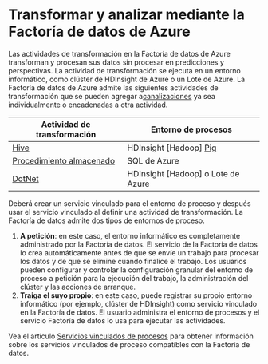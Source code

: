 <properties 
	pageTitle="Actividades de transformación de datos | Factoría de datos de Azure" 
	description="Obtenga información sobre cómo puede usar el servicio de la Factoría de datos de Azure para transformar y analizar los datos." 
	services="data-factory" 
	documentationCenter="" 
	authors="spelluru" 
	manager="jhubbard" 
	editor="monicar"/>

<tags 
	ms.service="data-factory" 
	ms.workload="data-services" 
	ms.tgt_pltfrm="na" 
	ms.devlang="na" 
	ms.topic="article" 
	ms.date="07/26/2015" 
	ms.author="spelluru"/>

# Transformar y analizar mediante la Factoría de datos de Azure
Las actividades de transformación en la Factoría de datos de Azure transforman y procesan sus datos sin procesar en predicciones y perspectivas. La actividad de transformación se ejecuta en un entorno informático, como clúster de HDInsight de Azure o un Lote de Azure. La Factoría de datos de Azure admite las siguientes actividades de transformación que se pueden agregar a[canalizaciones](data-factory-create-pipelines.md) ya sea individualmente o encadenadas a otra actividad.


Actividad de transformación | Entorno de procesos 
----------------------- | --------------------
[Hive](data-factory-hive-activity.md) | HDInsight [Hadoop] [Pig](data-factory-pig-activity.md) | HDInsight [Hadoop] [MapReduce](data-factory-map-reduce.md) | HDInsight [Hadoop] [Streaming de Hadoop](https://msdn.microsoft.com/library/mt185698.aspx) | HDInsight [Hadoop] [Puntuación de lote de aprendizaje automático](data-factory-create-predictive-pipelines.md) | MV de Azure 
[Procedimiento almacenado](data-factory-stored-proc-activity.md) | SQL de Azure | 
[DotNet](data-factory-use-custom-activities.md) | HDInsight [Hadoop] o Lote de Azure    

Deberá crear un servicio vinculado para el entorno de proceso y después usar el servicio vinculado al definir una actividad de transformación. La Factoría de datos admite dos tipos de entornos de proceso.

1. **A petición**: en este caso, el entorno informático es completamente administrado por la Factoría de datos. El servicio de la Factoría de datos lo crea automáticamente antes de que se envíe un trabajo para procesar los datos y de que se elimine cuando finalice el trabajo. Los usuarios pueden configurar y controlar la configuración granular del entorno de proceso a petición para la ejecución del trabajo, la administración del clúster y las acciones de arranque. 
2. **Traiga el suyo propio**: en este caso, puede registrar su propio entorno informático (por ejemplo, clúster de HDInsight) como servicio vinculado en la Factoría de datos. El usuario administra el entorno de procesos y el servicio Factoría de datos lo usa para ejecutar las actividades. 

Vea el artículo [Servicios vinculados de procesos](data-factory-compute-linked-services.md) para obtener información sobre los servicios vinculados de proceso compatibles con la Factoría de datos.

<!---HONumber=August15_HO6-->
